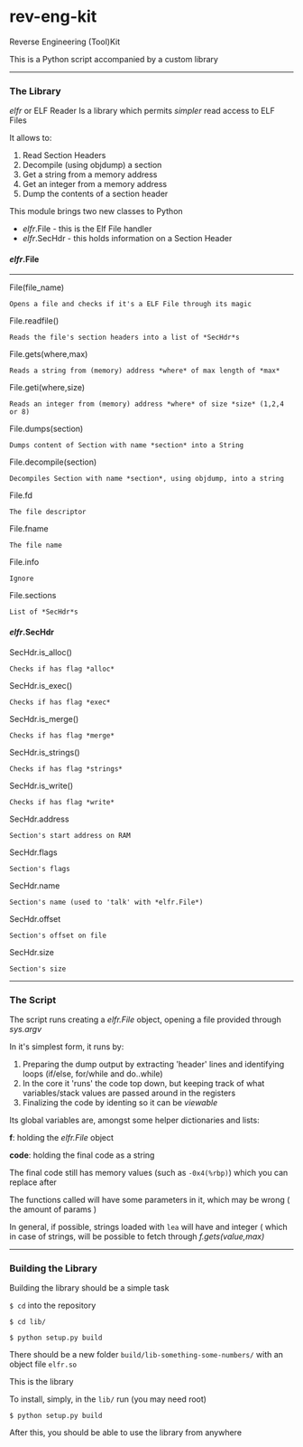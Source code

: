 # rev-eng-kit

Reverse Engineering (Tool)Kit

This is a Python script accompanied by a custom library

---

### The Library

*elfr* or ELF Reader
Is a library which permits *simpler* read access to ELF Files

It allows to:
1. Read Section Headers
2. Decompile (using objdump) a section
3. Get a string from a memory address
4. Get an integer from a memory address
5. Dump the contents of a section header

This module brings two new classes to Python
- *elfr*.File - this is the Elf File handler
- *elfr*.SecHdr - this holds information on a Section Header

#### *elfr*.File

---

File(file_name)

`Opens a file and checks if it's a ELF File through its magic`

File.readfile()

`Reads the file's section headers into a list of *SecHdr*s`

File.gets(where,max)

`Reads a string from (memory) address *where* of max length of *max*`

File.geti(where,size)

`Reads an integer from (memory) address *where* of size *size* (1,2,4 or 8)`

File.dumps(section)

`Dumps content of Section with name *section* into a String`

File.decompile(section)

`Decompiles Section with name *section*, using objdump, into a string`

File.fd

`The file descriptor`

File.fname

`The file name`

File.info

`Ignore`

File.sections

`List of *SecHdr*s`

#### *elfr*.SecHdr

SecHdr.is_alloc()

`Checks if has flag *alloc*`

SecHdr.is_exec()

`Checks if has flag *exec*`

SecHdr.is_merge()

`Checks if has flag *merge*`

SecHdr.is_strings()

`Checks if has flag *strings*`

SecHdr.is_write()

`Checks if has flag *write*`

SecHdr.address

`Section's start address on RAM`

SecHdr.flags

`Section's flags`

SecHdr.name

`Section's name (used to 'talk' with *elfr.File*)`

SecHdr.offset

`Section's offset on file`

SecHdr.size

`Section's size`

---

### The Script

The script runs creating a *elfr.File* object, opening a file provided through *sys.argv*

In it's simplest form, it runs by:
1. Preparing the dump output by extracting 'header' lines and identifying loops (if/else, for/while and do..while)
2. In the core it 'runs' the code top down, but keeping track of what variables/stack values are passed around in the registers
3. Finalizing the code by identing so it can be *viewable*

Its global variables are, amongst some helper dictionaries and lists:

**f**: holding the *elfr.File* object

**code**: holding the final code as a string

The final code still has memory values (such as `-0x4(%rbp)`) which you can replace after

The functions called will have some parameters in it, which may be wrong ( the amount of params )

In general, if possible, strings loaded with `lea` will have and integer ( which in case of strings, will be possible to fetch through *f.gets(value,max)*

---

### Building the Library

Building the library should be a simple task

`$ cd` into the repository

`$ cd lib/`

`$ python setup.py build`

There should be a new folder `build/lib-something-some-numbers/` with an object file `elfr.so`

This is the library

To install, simply, in the `lib/` run (you may need root)

`$ python setup.py build`

After this, you should be able to use the library from anywhere
